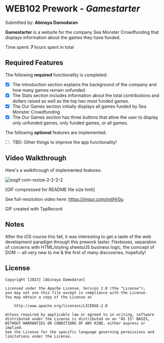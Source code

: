 # WEB102 Prework - *Gamestarter*

Submitted by: **Abinaya Damodaran**

**Gamestarter** is a website for the company Sea Monster Crowdfunding that displays information about the games they have funded.

Time spent: **7** hours spent in total

## Required Features

The following **required** functionality is completed:

* [x] The introduction section explains the background of the company and how many games remain unfunded.
* [x] The Stats section includes information about the total contributions and dollars raised as well as the top two most funded games.
* [x] The Our Games section initially displays all games funded by Sea Monster Crowdfunding
* [x] The Our Games section has three buttons that allow the user to display only unfunded games, only funded games, or all games.

The following **optional** features are implemented:

* [ ] TBD: Other things to improve the app functionality!

## Video Walkthrough

Here's a walkthrough of implemented features:

![ezgif com-resize-2-2-2-2](https://github.com/AbbyDamodaran/web102_prework/assets/78409617/42e7c028-1d5d-4ac9-8424-661823ac3c15)

[GIF compressed for README file size limit] 

See full-resolution video here: https://imgur.com/nntHrGu

GIF created with TapRecord

## Notes

After the iOS course this fall, it was interesting to get a taste of the web development paradigm through this prework taster. Flexboxes, separation of concerns with HTML/styling sheets/JS business logic, the comcept of DOM -- all very new to me & the first of many discoveries, hopefully!

## License

    Copyright [2023] [Abinaya Damodaran]

    Licensed under the Apache License, Version 2.0 (the "License");
    you may not use this file except in compliance with the License.
    You may obtain a copy of the License at

        http://www.apache.org/licenses/LICENSE-2.0

    Unless required by applicable law or agreed to in writing, software
    distributed under the License is distributed on an "AS IS" BASIS,
    WITHOUT WARRANTIES OR CONDITIONS OF ANY KIND, either express or implied.
    See the License for the specific language governing permissions and
    limitations under the License.
